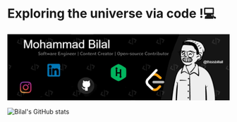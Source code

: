<h1>Exploring the universe via code !💻</h1>

<img src= "https://github.com/thisisbillall/thisisbillall/blob/main/img/Banner.jpg" />

![Bilal's GitHub stats](https://github-readme-stats.vercel.app/api?username=thisisbillall&show_icons=true&theme=tokyonight)

